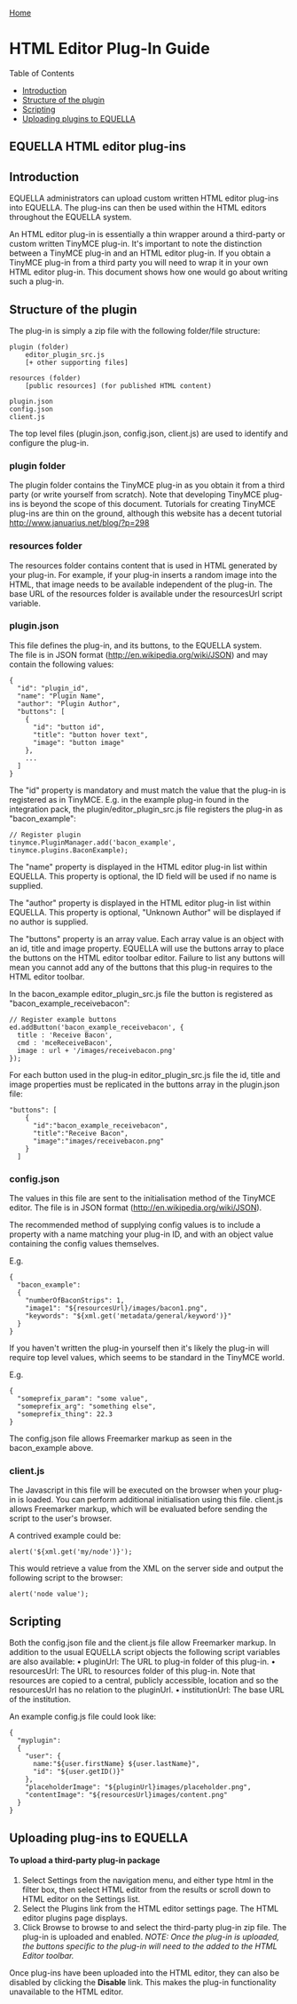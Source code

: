 [Home](https://equella.github.io/)

# HTML Editor Plug-In Guide

Table of Contents
* [Introduction](#introduction)
* [Structure of the plugin](#structure-of-the-plugins)   
* [Scripting](#scripting)  
* [Uploading plugins to EQUELLA](#uploading-plugins-to-equella)


## EQUELLA HTML editor plug-ins

## Introduction

EQUELLA administrators can upload custom written HTML editor plug-ins into EQUELLA. The plug-ins can then be used within the HTML editors throughout the EQUELLA system.

An HTML editor plug-in is essentially a thin wrapper around a third-party or custom written TinyMCE plug-in. It's important to note the distinction between a TinyMCE plug-in and an HTML editor plug-in. If you obtain a TinyMCE plug-in from a third party you will need to wrap it in your own HTML editor plug-in. This document shows how one would go about writing such a plug-in.

## Structure of the plugin
The plug-in is simply a zip file with the following folder/file structure:
```
plugin (folder)
    editor_plugin_src.js
    [+ other supporting files]

resources (folder)
    [public resources] (for published HTML content)

plugin.json
config.json
client.js
```
The top level files (plugin.json, config.json, client.js) are used to identify and configure the plug-in.

### plugin folder
The plugin folder contains the TinyMCE plug-in as you obtain it from a third party (or write yourself from scratch). Note that developing TinyMCE plug-ins is beyond the scope of this document. Tutorials for creating TinyMCE plug-ins are thin on the ground, although this website has a decent tutorial <http://www.januarius.net/blog/?p=298>

### resources folder
The resources folder contains content that is used in HTML generated by your plug-in.  For example, if your plug-in inserts a random image into the HTML, that image needs to be available independent of the plug-in. The base URL of the resources folder is available under the resourcesUrl script variable. 

### plugin.json
This file defines the plug-in, and its buttons, to the EQUELLA system.  
The file is in JSON format (http://en.wikipedia.org/wiki/JSON) and may contain the following values:
```
{
  "id": "plugin_id",
  "name": "Plugin Name",
  "author": "Plugin Author",
  "buttons": [
    {
      "id": "button id",
      "title": "button hover text",
      "image": "button image"
    },
    ...
  ]
}
```
The "id" property is mandatory and must match the value that the plug-in is registered as in TinyMCE. E.g. in the example plug-in found in the integration pack, the plugin/editor_plugin_src.js file registers the plug-in as "bacon_example":
```
// Register plugin
tinymce.PluginManager.add('bacon_example', tinymce.plugins.BaconExample);
```
The "name" property is displayed in the HTML editor plug-in list within EQUELLA. This property is optional, the ID field will be used if no name is supplied.

The "author" property is displayed in the HTML editor plug-in list within EQUELLA. This property is optional, "Unknown Author" will be displayed if no author is supplied.

The "buttons" property is an array value. Each array value is an object with an id, title and image property. EQUELLA will use the buttons array to place the buttons on the HTML editor toolbar editor. Failure to list any buttons will mean you cannot add any of the buttons that this plug-in requires to the HTML editor toolbar.

In the bacon_example editor_plugin_src.js file the button is registered as  "bacon_example_receivebacon":
```
// Register example buttons
ed.addButton('bacon_example_receivebacon', {
  title : 'Receive Bacon',
  cmd : 'mceReceiveBacon',
  image : url + '/images/receivebacon.png'
});
```

For each button used in the plug-in editor_plugin_src.js file the id, title and image properties must be replicated in the buttons array in the plugin.json file:
```
"buttons": [
    {
      "id":"bacon_example_receivebacon",
      "title":"Receive Bacon",
      "image":"images/receivebacon.png"
    }
  ]
```

### config.json
The values in this file are sent to the initialisation method of the TinyMCE editor. The file is in JSON format (<http://en.wikipedia.org/wiki/JSON>).

The recommended method of supplying config values is to include a property with a name matching your plug-in ID, and with an object value containing the config values themselves.

E.g.
```
{
  "bacon_example": 
  {
    "numberOfBaconStrips": 1,
    "image1": "${resourcesUrl}/images/bacon1.png",
    "keywords": "${xml.get('metadata/general/keyword')}"
  }
}
```
If you haven't written the plug-in yourself then it's likely the plug-in will require top level values, which seems to be standard in the TinyMCE world.

E.g.
```
{
  "someprefix_param": "some value",
  "someprefix_arg": "something else",
  "someprefix_thing": 22.3
}
```

The config.json file allows Freemarker markup as seen in the bacon_example above. 

### client.js
The Javascript in this file will be executed on the browser when your plug-in is loaded. You can perform additional initialisation using this file. client.js allows Freemarker markup, which will be evaluated before sending the script to the user's browser. 

A contrived example could be:
```
alert('${xml.get('my/node')}');
```
This would retrieve a value from the XML on the server side and output the following script to the browser:
```
alert('node value');
```
## Scripting
Both the config.json file and the client.js file allow Freemarker markup. In addition to the usual EQUELLA script objects the following script variables are also available:
•  pluginUrl: The URL to plug-in folder of this plug-in.
•  resourcesUrl: The URL to resources folder of this plug-in. Note that resources are copied to a central, publicly accessible, location and so the resourcesUrl has no relation to the pluginUrl.
•  institutionUrl: The base URL of the institution.

An example config.js file could look like:
```
{
  "myplugin": 
  {
    "user": {
      name:"${user.firstName} ${user.lastName}",
      "id": "${user.getID()}"
    },
    "placeholderImage": "${pluginUrl}images/placeholder.png",
    "contentImage": "${resourcesUrl}images/content.png"
  }
}
```
## Uploading plug-ins to EQUELLA
#### To upload a third-party plug-in package
1.  Select Settings from the navigation menu, and either type html in the filter box, then select HTML editor from the results or scroll down to HTML editor on the Settings list. 
2.  Select the Plugins link from the HTML editor settings page. The HTML editor plugins page displays. 
3. Click Browse to browse to and select the third-party plug-in zip file. The plug-in is uploaded and enabled. 
*NOTE: Once the plug-in is uploaded, the buttons specific to the plug-in will need to the added to the HTML Editor toolbar.* 

Once plug-ins have been uploaded into the HTML editor, they can also be disabled by clicking the **Disable** link. This makes the plug-in functionality unavailable to the HTML editor.
